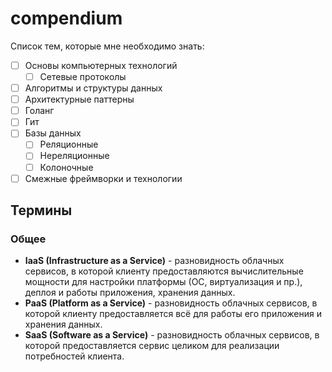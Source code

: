 # compendium

Список тем, которые мне необходимо знать:
- [ ] Основы компьютерных технологий
  - [ ] Сетевые протоколы
- [ ] Алгоритмы и структуры данных
- [ ] Архитектурные паттерны
- [ ] Голанг
- [ ] Гит
- [ ] Базы данных
  - [ ] Реляционные
  - [ ] Нереляционные
  - [ ] Колоночные
- [ ] Смежные фреймворки и технологии

## Термины

### Общее

- **IaaS (Infrastructure as a Service)** - разновидность облачных сервисов, в которой
    клиенту предоставляются вычислительные мощности для настройки платформы (ОС, виртуализация и пр.), 
    деплоя и работы приложения, хранения данных.
- **PaaS (Platform as a Service)** - разновидность облачных сервисов, в которой
    клиенту предоставляется всё для работы его приложения и хранения данных.
- **SaaS (Software as a Service)** - разновидность облачных сервисов, в которой
    предоставляется сервис целиком для реализации потребностей клиента.